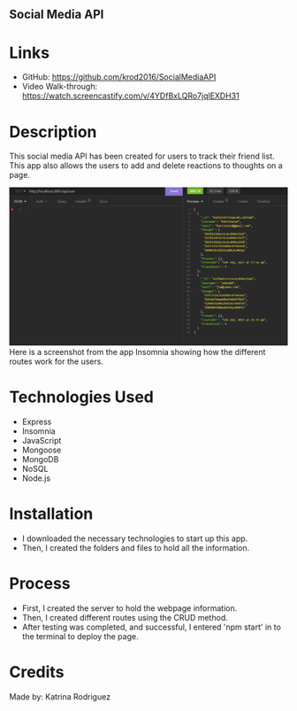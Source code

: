 ## Social Media API

# Links
* GitHub: https://github.com/krod2016/SocialMediaAPI
* Video Walk-through: https://watch.screencastify.com/v/4YDfBxLQRo7jqlEXDH31

# Description
This social media API has been created for users to track their friend list. This app also allows the users to add and delete reactions to thoughts on a page. 

![SocialMedia - Homepage](./images/insomnia_homescreen.png)
Here is a screenshot from the app Insomnia showing how the different routes work for the users.

# Technologies Used
* Express
* Insomnia
* JavaScript
* Mongoose
* MongoDB
* NoSQL
* Node.js

# Installation
* I downloaded the necessary technologies to start up this app.
* Then, I created the folders and files to hold all the information.

# Process
* First, I created the server to hold the webpage information.
* Then, I created different routes using the CRUD method.
* After testing was completed, and successful, I entered 'npm start' in to the terminal to deploy the page.

# Credits
Made by: Katrina Rodriguez
